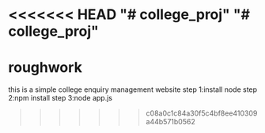 <<<<<<< HEAD
"# college_proj" 
"# college_proj" 
=======
# roughwork
this is a simple college enquiry management website
step 1:install node
step 2:npm install
step 3:node app.js
>>>>>>> c08a0c1c84a30f5c4bf8ee410309a44b571b0562
